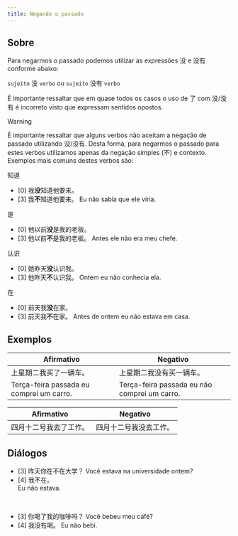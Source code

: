 ```yaml
---
title: Negando o passado
---
```


## Sobre

Para negarmos o passado podemos utilizar as expressões 没 e 没有 conforme abaixo:

`sujeito` 没 `verbo`
ou
`sujeito` 没有 `verbo`

É importante ressaltar que em quase todos os casos o uso de 了 com 没/没有 é incorreto visto que expressam sentidos opostos.

> [!warning]
> É importante ressaltar que alguns verbos não aceitam a negação de passado utilizando 没/没有. Desta forma, para negarmos o passado para estes verbos utilizamos apenas da negação simples (不) e contexto. Exemplos mais comuns destes verbos são:
> 
> 知道
> - [0] 我**没**知道他要来。
> - [3] 我**不**知道他要来。
>  Eu não sabia que ele viria.
>  
>  是
> - [0] 他以前**没**是我的老板。
> - [3] 他以前**不**是我的老板。
> Antes ele não era meu chefe.
>  
>  认识
> - [0] 她昨天**没**认识我。
> - [3] 他昨天**不**认识我。
> Ontem eu não conhecia ela.
> 
> 在
> - [0] 前天我**没**在家。
> - [3] 前天我**不**在家。
> Antes de ontem eu não estava em casa.

## Exemplos

| Afirmativo                               | Negativo                                     |
| ---------------------------------------- | -------------------------------------------- |
| 上星期二我买了一辆车。                              | 上星期二我没有买一辆车。                                 |
| Terça-feira passada eu comprei um carro. | Terça-feira passada eu não comprei um carro. |

| Afirmativo  | Negativo    |
| ----------- | ----------- |
| 四月十二号我去了工作。 | 四月十二号我没去工作。 |

## Diálogos

- [3] 昨天你在不在大学？
      Você estava na universidade ontem?
- [4] 我不在。  
	  Eu não estava.

<br>

- [3] 你喝了我的咖啡吗？
      Você bebeu meu café?
- [4] 我没有喝。
      Eu não bebi.